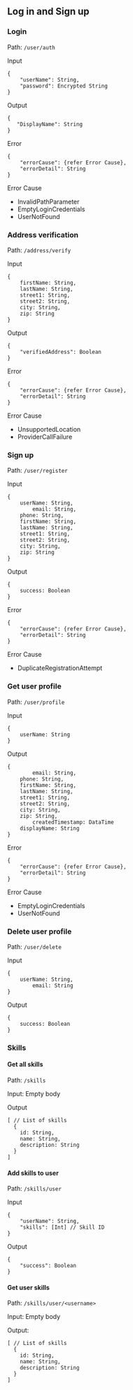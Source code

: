 ## Log in and Sign up

### Login

Path: `/user/auth`

Input
```
{
    "userName": String,
    "password": Encrypted String	
}
```

Output
```
{	
   "DisplayName": String
}
```

Error
```
{
    "errorCause": {refer Error Cause},
    "errorDetail": String
}
```

Error Cause  
* InvalidPathParameter
* EmptyLoginCredentials
* UserNotFound

### Address verification

Path: `/address/verify`

Input
```
{
	firstName: String,
	lastName: String,
	street1: String,
	street2: String,
	city: String,
	zip: String
}
```

Output
```
{
	"verifiedAddress": Boolean
}
```

Error
```
{
	"errorCause": {refer Error Cause},
	"errorDetail": String
}

```

Error Cause  
* UnsupportedLocation
* ProviderCallFailure

### Sign up

Path: `/user/register`

Input
```
{
	userName: String,
        email: String,
	phone: String,
	firstName: String,
	lastName: String,
	street1: String,
	street2: String,
	city: String,
	zip: String
}
```

Output
```
{
	success: Boolean
}
```

Error
```
{
	"errorCause": {refer Error Cause},
	"errorDetail": String
}

```

Error Cause  
* DuplicateRegistrationAttempt


### Get user profile

Path: `/user/profile`

Input
```
{
	userName: String
}
```

Output
```
{
        email: String,
	phone: String,
	firstName: String,
	lastName: String,
	street1: String,
	street2: String,
	city: String,
	zip: String,
        createdTimestamp: DataTime
	displayName: String
}
```

Error
```
{
	"errorCause": {refer Error Cause},
	"errorDetail": String
}

```

Error Cause  
* EmptyLoginCredentials
* UserNotFound

### Delete user profile

Path: `/user/delete`

Input
```
{
	userName: String,
        email: String
}
```

Output
```
{
    success: Boolean
}
```


### Skills

#### Get all skills
Path: `/skills`

Input: Empty body

Output
```
[ // List of skills
  {
    id: String,
    name: String,
    description: String
  }
]
```
#### Add skills to user
Path: `/skills/user`

Input
```
{
    "userName": String,
    "skills": [Int] // Skill ID
}
```

Output
```
{
    "success": Boolean
}
```

#### Get user skills
Path: `/skills/user/<username>`

Input: Empty body

Output:
```
[ // List of skills
  {
    id: String,
    name: String,
    description: String
  }
]
```
